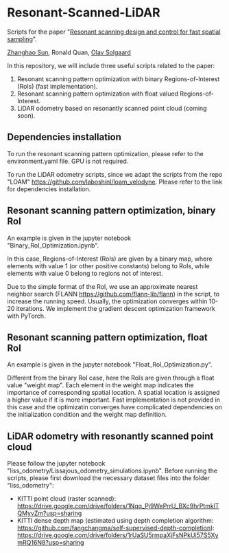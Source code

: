 # Resonant-Scanned-LiDAR
Scripts for the paper "[Resonant scanning design and control for fast spatial sampling]".

[Zhanghao Sun], Ronald Quan, [Olav Solgaard]

[Resonant scanning design and control for fast spatial sampling]: https://www.nature.com/articles/s41598-021-99373-y
[Zhanghao Sun]: https://zhsun0357.github.io/
[Olav Solgaard]: https://solgaardlab.stanford.edu/

In this repository, we will include three useful scripts related to the paper:
1. Resonant scanning pattern optimization with binary Regions-of-Interest (RoIs) (fast implementation).
2. Resonant scanning pattern optimization with float valued Regions-of-Interest.
3. LiDAR odometry based on resonantly scanned point cloud (coming soon).

## Dependencies installation
To run the resonant scanning pattern optimization, please refer to the environment.yaml file. GPU is not required.

To run the LiDAR odometry scripts, since we adapt the scripts from the repo "LOAM" https://github.com/laboshinl/loam_velodyne. Please refer to the link for dependencies installation.

## Resonant scanning pattern optimization, binary RoI
An example is given in the jupyter notebook "Binary_RoI_Optimization.ipynb".

In this case, Regions-of-Interest (RoIs) are given by a binary map, where elements with value 1 (or other positive constants) belong to RoIs, while elements with value 0 belong to regions not of interest.

Due to the simple format of the RoI, we use an approximate nearest neighbor search (FLANN https://github.com/flann-lib/flann) in the script, to increase the running speed. Usually, the optimization converges within 10-20 iterations. We implement the gradient descent optimization framework with PyTorch.

## Resonant scanning pattern optimization, float RoI
An example is given in the jupyter notebook "Float_RoI_Optimization.py".

Different from the binary RoI case, here the RoIs are given through a float value "weight map". Each element in the weight map indicates the importance of corresponding spatial location. A spatial location is assigned a higher value if it is more important.
Fast implementation is not provided in this case and the optimizatin converges have complicated dependencies on the initialization condition and the weight map definition.

## LiDAR odometry with resonantly scanned point cloud
Please follow the jupyter notebook "liss_odometry/Lissajous_odometry_simulations.ipynb".
Before running the scripts, please first download the necessary dataset files into the folder "liss_odometry":
+ KITTI point cloud (raster scanned): https://drive.google.com/drive/folders/1Nqq_Pj9WePrrU_BXc9hrPtmklTQMyvZm?usp=sharing
+ KITTI dense depth map (estimated using depth completion algorithm: https://github.com/fangchangma/self-supervised-depth-completion): https://drive.google.com/drive/folders/1rUaSU5rmpaXjFsNPkUi57S5XymRQ16N8?usp=sharing


